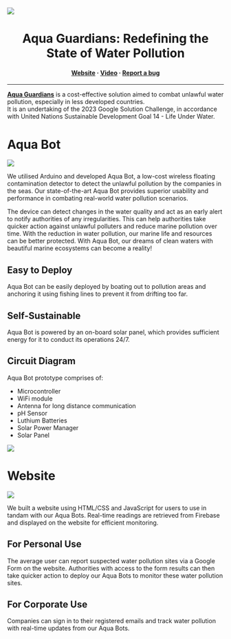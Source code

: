 <br />

<img src="https://user-images.githubusercontent.com/87000020/227789704-1ba4b851-4ff7-4488-aed5-f8dac5bf77f6.svg">

<h1 align ="center">Aqua Guardians: Redefining the State of Water Pollution</h1>
<h4 align="center">
  <a href="https://gsc-team-1-water.web.app/index.html">Website</a>
  <span> · </span>
  <a href="">Video</a>
  <span> · </span>
  <a href="https://github.com/xpxchxcx/AquaGuardians/issues">Report a bug</a>
</h4>

---
<a href="https://gsc-team-1-water.web.app/index.html">**Aqua Guardians**</a> is a cost-effective solution aimed to combat unlawful water pollution, especially in less developed countries. \
It is an undertaking of the 2023 Google Solution Challenge, in accordance with United Nations Sustainable Development Goal 14 - Life Under Water.

# Aqua Bot
<img src="https://user-images.githubusercontent.com/87000020/227790329-7920a8cd-86d0-4f61-9ead-ee5859e1f424.svg">

We utilised Arduino and developed Aqua Bot, a low-cost wireless floating contamination detector to detect the unlawful pollution by the companies in the seas. Our state-of-the-art Aqua Bot provides superior usability and performance in combating real-world water pollution scenarios.

The device can detect changes in the water quality and act as an early alert to notify authorities of any irregularities. This can help authorities take quicker action against unlawful polluters and reduce marine pollution over time. With the reduction in water pollution, our marine life and resources can be better protected.
With Aqua Bot, our dreams of clean waters with beautiful marine ecosystems can become a reality!

## Easy to Deploy
Aqua Bot can be easily deployed by boating out to pollution areas and anchoring it using fishing lines to prevent it from drifting too far.

## Self-Sustainable
Aqua Bot is powered by an on-board solar panel, which provides sufficient energy for it to conduct its operations 24/7.

## Circuit Diagram
Aqua Bot prototype comprises of:
- Microcontroller
- WiFi module
- Antenna for long distance communication
- pH Sensor
- Luthium Batteries
- Solar Power Manager
- Solar Panel

<img src="https://user-images.githubusercontent.com/87000020/227790385-6970c3cd-ecf7-4611-afd6-8b90d7ff2b0b.svg">


# Website
<img src="https://user-images.githubusercontent.com/87000020/227790913-5db5d58c-53d9-41af-8e6a-4ab8a653ce60.svg">

We built a website using HTML/CSS and JavaScript for users to use in tandam with our Aqua Bots. Real-time readings are retrieved from Firebase and displayed on the website for efficient monitoring.

## For Personal Use
The average user can report suspected water pollution sites via a Google Form on the website. Authorities with access to the form results can then take quicker action to deploy our Aqua Bots to monitor these water pollution sites.

## For Corporate Use
Companies can sign in to their registered emails and track water pollution with real-time updates from our Aqua Bots.

